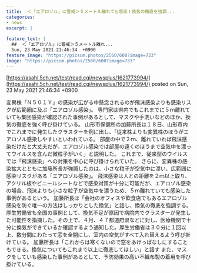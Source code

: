 ```yaml
---
title:  ＜「エアロゾル」に警戒＞５メートル離れても感染！換気の徹底を強調...  
categories:
- news
excerpt: |
  
feature_text: |
  ##  ＜「エアロゾル」に警戒＞５メートル離れ...
  Sun, 23 May 2021 21:46:34  +0900
feature_image: "https://picsum.photos/2560/600?image=733"
image: "https://picsum.photos/2560/600?image=733"
---
```


[https://asahi.5ch.net/test/read.cgi/newsplus/1621773994/](https://asahi.5ch.net/test/read.cgi/newsplus/1621773994/)
posted on Sun, 23 May 2021 21:46:34  +0900

<!--more-->

変異株「Ｎ５０１Ｙ」の感染が広がる中懸念されるのが飛沫感染よりも感染リスクが広範囲に及ぶ「エアロゾル感染」。 専門家は県内でもこれまでに５ｍ離れていても集団感染が確認された事例があるとして、マスクや手洗いなどのほか、換気の徹底を強く呼び掛けている。 山形市保健所の加藤所長は１８日、山形市内でこれまでに発生したクラスターを例に出し、「従来株よりも変異株のほうがエアロゾル感染しやすいといわれている。 部屋の中で２ｍ、離れていれば飛沫感染だけだと大丈夫だが、エアロゾル感染では部屋の遠くのほうまで空気中を漂ってウイルスを含んだ微粒子がいく」と説明した。 これまで、従来型のウイルスでは「飛沫感染」への対策を中心に呼び掛けられていた。 さらに、変異株の感染拡大とともに加藤所長が強調したのは、小さな粒子が空気中に漂い、広範囲に感染リスクがある「エアロゾル感染」。 飛沫感染は人との距離を２ｍ以上取り、アクリル板やビニールシートなどで感染対策が十分に可能だが、エアロゾル感染の場合、飛沫よりも小さな粒子が空気中を漂うため、５ｍ離れていても感染した事例があるという。 加藤所長は「会社のオフィスや飲食店でもあるエアロゾル感染を防ぐ唯一の方法はしっかりとした換気」と話し、換気の徹底を強調する。 厚生労働省も全国の事例として、換気不足が原因で病院内でクラスターが発生した可能性を指摘した。その上で、４月、４７都道府県などに対し、医療機関で十分に換気ができているか確認するよう通知した。厚生労働省は３０分に１回以上、数分間にわたって窓を全開にし、室内の空気がすべて入れ替えるよう呼び掛けている。 加藤所長は「これからは寒くないので窓をあけっぱなしにすることもできる。換気についてもこれまで以上に徹底してほしい」と話す また、マスクをしていも感染した事例があるとして、予防効果の高い不織布製の着用を呼び掛けている。
